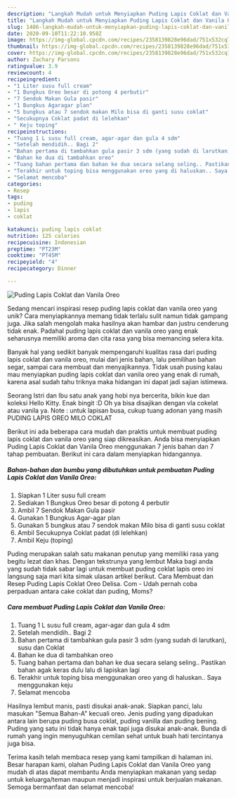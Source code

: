 ```yaml
---
description: "Langkah Mudah untuk Menyiapkan Puding Lapis Coklat dan Vanila Oreo yang Bikin Ngiler"
title: "Langkah Mudah untuk Menyiapkan Puding Lapis Coklat dan Vanila Oreo yang Bikin Ngiler"
slug: 1486-langkah-mudah-untuk-menyiapkan-puding-lapis-coklat-dan-vanila-oreo-yang-bikin-ngiler
date: 2020-09-10T11:22:10.958Z
image: https://img-global.cpcdn.com/recipes/2358139828e96dad/751x532cq70/puding-lapis-coklat-dan-vanila-oreo-foto-resep-utama.jpg
thumbnail: https://img-global.cpcdn.com/recipes/2358139828e96dad/751x532cq70/puding-lapis-coklat-dan-vanila-oreo-foto-resep-utama.jpg
cover: https://img-global.cpcdn.com/recipes/2358139828e96dad/751x532cq70/puding-lapis-coklat-dan-vanila-oreo-foto-resep-utama.jpg
author: Zachary Parsons
ratingvalue: 3.9
reviewcount: 4
recipeingredient:
- "1 Liter susu full cream"
- "1 Bungkus Oreo besar di potong 4 perbutir"
- "7 Sendok Makan Gula pasir"
- "1 Bungkus Agaragar plan"
- "5 bungkus atau 7 sendok makan Milo bisa di ganti susu coklat"
- "Secukupnya Coklat padat di lelehkan"
- " Keju toping"
recipeinstructions:
- "Tuang 1 L susu full cream, agar-agar dan gula 4 sdm"
- "Setelah mendidih.. Bagi 2"
- "Bahan pertama di tambahkan gula pasir 3 sdm (yang sudah di larutkan), susu dan Coklat"
- "Bahan ke dua di tambahkan oreo"
- "Tuang bahan pertama dan bahan ke dua secara selang seling.. Pastikan bahan agak keras dulu lalu di lapiskan lagi"
- "Terakhir untuk toping bisa menggunakan oreo yang di haluskan.. Saya menggunakan keju"
- "Selamat mencoba"
categories:
- Resep
tags:
- puding
- lapis
- coklat

katakunci: puding lapis coklat 
nutrition: 125 calories
recipecuisine: Indonesian
preptime: "PT23M"
cooktime: "PT45M"
recipeyield: "4"
recipecategory: Dinner

---
```



![Puding Lapis Coklat dan Vanila Oreo](https://img-global.cpcdn.com/recipes/2358139828e96dad/751x532cq70/puding-lapis-coklat-dan-vanila-oreo-foto-resep-utama.jpg)

Sedang mencari inspirasi resep puding lapis coklat dan vanila oreo yang unik? Cara menyiapkannya memang tidak terlalu sulit namun tidak gampang juga. Jika salah mengolah maka hasilnya akan hambar dan justru cenderung tidak enak. Padahal puding lapis coklat dan vanila oreo yang enak seharusnya memiliki aroma dan cita rasa yang bisa memancing selera kita.

Banyak hal yang sedikit banyak mempengaruhi kualitas rasa dari puding lapis coklat dan vanila oreo, mulai dari jenis bahan, lalu pemilihan bahan segar, sampai cara membuat dan menyajikannya. Tidak usah pusing kalau mau menyiapkan puding lapis coklat dan vanila oreo yang enak di rumah, karena asal sudah tahu triknya maka hidangan ini dapat jadi sajian istimewa.

Seorang Istri dan Ibu satu anak yang hobi nya bercerita, bikin kue dan koleksi Hello Kitty. Enak bingit :D Oh ya bisa disajikan dengan vla cokelat atau vanila ya. Note : untuk lapisan busa, cukup tuang adonan yang masih PUDING LAPIS OREO MILO COKLAT


Berikut ini ada beberapa cara mudah dan praktis untuk membuat puding lapis coklat dan vanila oreo yang siap dikreasikan. Anda bisa menyiapkan Puding Lapis Coklat dan Vanila Oreo menggunakan 7 jenis bahan dan 7 tahap pembuatan. Berikut ini cara dalam menyiapkan hidangannya.

<!--inarticleads1-->

##### Bahan-bahan dan bumbu yang dibutuhkan untuk pembuatan Puding Lapis Coklat dan Vanila Oreo:

1. Siapkan 1 Liter susu full cream
1. Sediakan 1 Bungkus Oreo besar di potong 4 perbutir
1. Ambil 7 Sendok Makan Gula pasir
1. Gunakan 1 Bungkus Agar-agar plan
1. Gunakan 5 bungkus atau 7 sendok makan Milo bisa di ganti susu coklat
1. Ambil Secukupnya Coklat padat (di lelehkan)
1. Ambil  Keju (toping)


Puding merupakan salah satu makanan penutup yang memiliki rasa yang begitu lezat dan khas. Dengan tekstrunya yang lembut Maka bagi anda yang sudah tidak sabar lagi untuk membuat puding coklat lapis oreo ini langsung saja mari kita simak ulasan artikel berikut. Cara Membuat dan Resep Puding Lapis Coklat Oreo Delisa. Com - Udah pernah coba perpaduan antara cake coklat dan puding, Moms? 

<!--inarticleads2-->

##### Cara membuat Puding Lapis Coklat dan Vanila Oreo:

1. Tuang 1 L susu full cream, agar-agar dan gula 4 sdm
1. Setelah mendidih.. Bagi 2
1. Bahan pertama di tambahkan gula pasir 3 sdm (yang sudah di larutkan), susu dan Coklat
1. Bahan ke dua di tambahkan oreo
1. Tuang bahan pertama dan bahan ke dua secara selang seling.. Pastikan bahan agak keras dulu lalu di lapiskan lagi
1. Terakhir untuk toping bisa menggunakan oreo yang di haluskan.. Saya menggunakan keju
1. Selamat mencoba


Hasilnya lembut manis, pasti disukai anak-anak. Siapkan panci, lalu masukan &#34;Semua Bahan-A&#34; kecuali oreo. Jenis puding yang dipadukan antara lain berupa puding busa coklat, puding vanilla dan puding bening. Puding yang satu ini tidak hanya enak tapi juga disukai anak-anak. Bunda di rumah yang ingin menyuguhkan cemilan sehat untuk buah hati tercintanya juga bisa. 

Terima kasih telah membaca resep yang kami tampilkan di halaman ini. Besar harapan kami, olahan Puding Lapis Coklat dan Vanila Oreo yang mudah di atas dapat membantu Anda menyiapkan makanan yang sedap untuk keluarga/teman maupun menjadi inspirasi untuk berjualan makanan. Semoga bermanfaat dan selamat mencoba!
